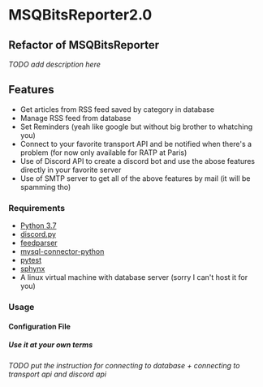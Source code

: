 # MSQBitsReporter2.0
## Refactor of MSQBitsReporter
*TODO add description here*

## Features
* Get articles from RSS feed saved by category in database
* Manage RSS feed from database
* Set Reminders (yeah like google but without big brother to whatching you)
* Connect to your favorite transport API and be notified when there's a problem (for now only available for RATP at Paris)
* Use of Discord API to create a discord bot and use the abose features directly in your favorite server
* Use of SMTP server to get all of the above features by mail (it will be spamming tho)

### Requirements
* [Python 3.7](https://www.python.org/downloads/)
* [discord.py](https://github.com/Rapptz/discord.py)
* [feedparser](https://pypi.org/project/feedparser/)
* [mysql-connector-python](https://dev.mysql.com/doc/connector-python/en/connector-python-introduction.html)
* [pytest](https://docs.pytest.org/en/latest/getting-started.html)
* [sphynx](http://www.sphinx-doc.org/en/master/)
* A linux virtual machine with database server (sorry I can't host it for you)

### Usage
#### Configuration File
##### *Use it at your own terms*
*TODO put the instruction for connecting to database + connecting to transport api and discord api*

